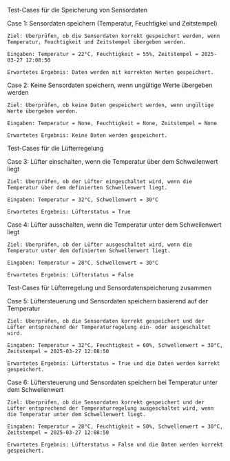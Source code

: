 Test-Cases für die Speicherung von Sensordaten

Case 1: Sensordaten speichern (Temperatur, Feuchtigkei und Zeitstempel)

    Ziel: Überprüfen, ob die Sensordaten korrekt gespeichert werden, wenn Temperatur, Feuchtigkeit und Zeitstempel übergeben werden.

    Eingaben: Temperatur = 22°C, Feuchtigkeit = 55%, Zeitstempel = 2025-03-27 12:08:50

    Erwartetes Ergebnis: Daten werden mit korrekten Werten gespeichert.

Case 2: Keine Sensordaten speichern, wenn ungültige Werte übergeben werden

    Ziel: Überprüfen, ob keine Daten gespeichert werden, wenn ungültige Werte übergeben werden.

    Eingaben: Temperatur = None, Feuchtigkeit = None, Zeitstempel = None

    Erwartetes Ergebnis: Keine Daten werden gespeichert.





Test-Cases für die Lüfterregelung

Case 3: Lüfter einschalten, wenn die Temperatur über dem Schwellenwert liegt

    Ziel: Überprüfen, ob der Lüfter eingeschaltet wird, wenn die Temperatur über dem definierten Schwellenwert liegt.

    Eingaben: Temperatur = 32°C, Schwellenwert = 30°C

    Erwartetes Ergebnis: Lüfterstatus = True


Case 4: Lüfter ausschalten, wenn die Temperatur unter dem Schwellenwert liegt

    Ziel: Überprüfen, ob der Lüfter ausgeschaltet wird, wenn die Temperatur unter dem definierten Schwellenwert liegt.

    Eingaben: Temperatur = 28°C, Schwellenwert = 30°C

    Erwartetes Ergebnis: Lüfterstatus = False





Test-Cases für Lüfterregelung und Sensordatenspeicherung zusammen

Case 5: Lüftersteuerung und Sensordaten speichern basierend auf der Temperatur

    Ziel: Überprüfen, ob die Sensordaten korrekt gespeichert und der Lüfter entsprechend der Temperaturregelung ein- oder ausgeschaltet wird.

    Eingaben: Temperatur = 32°C, Feuchtigkeit = 60%, Schwellenwert = 30°C, Zeitstempel = 2025-03-27 12:08:50

    Erwartetes Ergebnis: Lüfterstatus = True und die Daten werden korrekt gespeichert.

Case 6: Lüftersteuerung und Sensordaten speichern bei Temperatur unter dem Schwellenwert

    Ziel: Überprüfen, ob die Sensordaten korrekt gespeichert und der Lüfter entsprechend der Temperaturregelung ausgeschaltet wird, wenn die Temperatur unter dem Schwellenwert liegt.

    Eingaben: Temperatur = 28°C, Feuchtigkeit = 50%, Schwellenwert = 30°C, Zeitstempel = 2025-03-27 12:08:50

    Erwartetes Ergebnis: Lüfterstatus = False und die Daten werden korrekt gespeichert.
